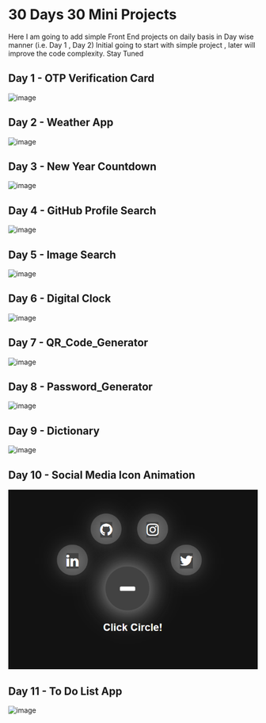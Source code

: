 # 30 Days 30 Mini Projects
Here I am going to add simple Front End projects on daily basis in Day wise manner (i.e. Day 1 , Day 2) 
Initial going to start with simple project , later will improve the code complexity. Stay Tuned


## Day 1 - OTP Verification Card
![image](ProjectsImages/OTP_Verification_Card.png)

## Day 2 - Weather App
![image](ProjectsImages/Weather_App.png)

## Day 3 - New Year Countdown
![image](ProjectsImages/New_Year_Countdown.png)

## Day 4 - GitHub Profile Search
![image](ProjectsImages/GitHub_Profile_Search.png)

## Day 5 - Image Search
![image](ProjectsImages/Image_Search.png)

## Day 6 - Digital Clock
![image](ProjectsImages/Digital_Clock.png)

## Day 7 - QR_Code_Generator
![image](/ProjectsImages/QR_Code_Generator.png)

## Day 8 - Password_Generator
![image](/ProjectsImages/Password_Generator.png)

## Day 9 - Dictionary
![image](/ProjectsImages/Dictionary.png)

## Day 10 - Social Media Icon Animation
![image](/ProjectsImages/Social_Media_Icon.png)

## Day 11 - To Do List App
![image](../ProjectsImages/ToDo_List.png)
